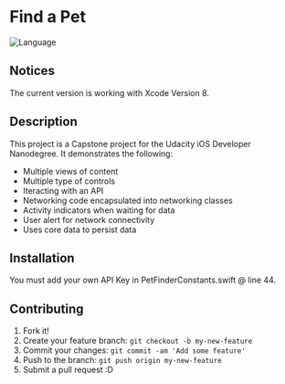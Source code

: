 # Find a Pet

![Language](https://img.shields.io/badge/language-Swift%203-orange.svg)

## Notices
The current version is working with Xcode Version 8.

## Description

This project is a Capstone project for the Udacity iOS Developer Nanodegree. It demonstrates the following:

* Multiple views of content
* Multiple type of controls
* Iteracting with an API
* Networking code encapsulated into networking classes
* Activity indicators when waiting for data
* User alert for network connectivity
* Uses core data to persist data

## Installation

You must add your own API Key in PetFinderConstants.swift @ line 44. 

## Contributing

1. Fork it!
2. Create your feature branch: `git checkout -b my-new-feature`
3. Commit your changes: `git commit -am 'Add some feature'`
4. Push to the branch: `git push origin my-new-feature`
5. Submit a pull request :D


